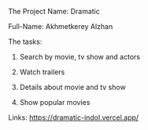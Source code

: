 The Project Name: Dramatic


Full-Name: Akhmetkerey Alzhan

The tasks:

1) Search by movie, tv show and actors

2) Watch trailers

3) Details about movie and tv show

4) Show popular movies


Links:
https://dramatic-indol.vercel.app/